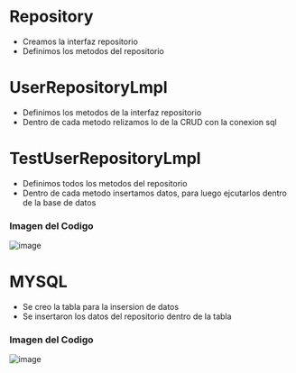 # Repository
* Creamos la interfaz repositorio
* Definimos los metodos del repositorio
# UserRepositoryLmpl
* Definimos los metodos de la interfaz repositorio
* Dentro de cada metodo relizamos lo de la CRUD con la conexion sql
# TestUserRepositoryLmpl
* Definimos todos los metodos del repositorio
* Dentro de cada metodo insertamos datos, para luego ejcutarlos dentro de la base de datos
### Imagen del Codigo ###
![image](https://github.com/CoolingBasket64/Taller_6/assets/124946450/e0fd18f5-aeda-4b47-9b05-997fec411d80)

# MYSQL
* Se creo la tabla para la insersion de datos
* Se insertaron los datos del repositorio dentro de la tabla
### Imagen del Codigo ###
![image](https://github.com/CoolingBasket64/Taller_6/assets/124946450/1d45fbe5-a047-4f00-8282-350b009a1fa8)

